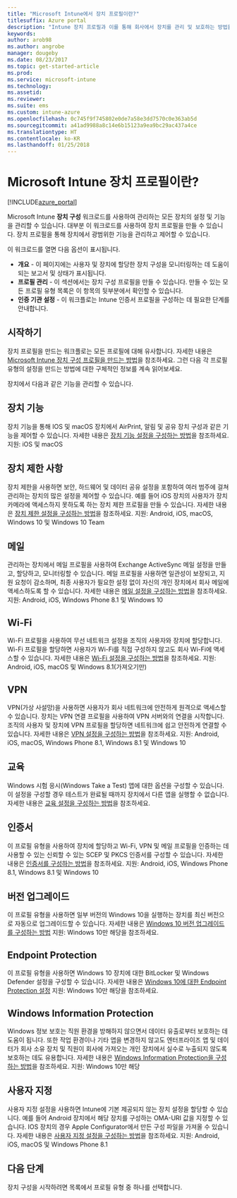 ```yaml
---
title: "Microsoft Intune에서 장치 프로필이란?"
titlesuffix: Azure portal
description: "Intune 장치 프로필과 이를 통해 회사에서 장치를 관리 및 보호하는 방법을 알아봅니다.\""
keywords: 
author: arob98
ms.author: angrobe
manager: dougeby
ms.date: 08/23/2017
ms.topic: get-started-article
ms.prod: 
ms.service: microsoft-intune
ms.technology: 
ms.assetid: 
ms.reviewer: 
ms.suite: ems
ms.custom: intune-azure
ms.openlocfilehash: 0c745f9f745802e0de7a58e3dd7570c0e363ab5d
ms.sourcegitcommit: a41ad9988a8c14e6b15123a9ea9bc29ac437a4ce
ms.translationtype: HT
ms.contentlocale: ko-KR
ms.lasthandoff: 01/25/2018
---
```

# <a name="what-are-microsoft-intune-device-profiles"></a>Microsoft Intune 장치 프로필이란?

[!INCLUDE[azure_portal](./includes/azure_portal.md)]

Microsoft Intune **장치 구성** 워크로드를 사용하여 관리하는 모든 장치의 설정 및 기능을 관리할 수 있습니다. 대부분 이 워크로드를 사용하여 장치 프로필을 만들 수 있습니다. 장치 프로필을 통해 장치에서 광범위한 기능을 관리하고 제어할 수 있습니다.

이 워크로드를 열면 다음 옵션이 표시됩니다.

- **개요** - 이 페이지에는 사용자 및 장치에 할당한 장치 구성을 모니터링하는 데 도움이 되는 보고서 및 상태가 표시됩니다.
- **프로필 관리** - 이 섹션에서는 장치 구성 프로필을 만들 수 있습니다. 만들 수 있는 모든 프로필 유형 목록은 이 항목의 뒷부분에서 확인할 수 있습니다.
- **인증 기관 설정** - 이 워크플로는 Intune 인증서 프로필을 구성하는 데 필요한 단계를 안내합니다.

## <a name="getting-started"></a>시작하기

장치 프로필을 만드는 워크플로는 모든 프로필에 대해 유사합니다. 자세한 내용은 [Microsoft Intune 장치 구성 프로필을 만드는 방법](device-profile-create.md)을 참조하세요. 그런 다음 각 프로필 유형의 설정을 만드는 방법에 대한 구체적인 정보를 계속 읽어보세요.

장치에서 다음과 같은 기능을 관리할 수 있습니다.

## <a name="device-features"></a>장치 기능

장치 기능을 통해 IOS 및 macOS 장치에서 AirPrint, 알림 및 공유 장치 구성과 같은 기능을 제어할 수 있습니다.
자세한 내용은 [장치 기능 설정을 구성하는 방법](device-features-configure.md)을 참조하세요. 지원: iOS 및 macOS

## <a name="device-restrictions"></a>장치 제한 사항
장치 제한을 사용하면 보안, 하드웨어 및 데이터 공유 설정을 포함하여 여러 범주에 걸쳐 관리하는 장치의 많은 설정을 제어할 수 있습니다. 예를 들어 iOS 장치의 사용자가 장치 카메라에 액세스하지 못하도록 하는 장치 제한 프로필을 만들 수 있습니다.
자세한 내용은 [장치 제한 설정을 구성하는 방법](device-restrictions-configure.md)을 참조하세요. 지원: Android, iOS, macOS, Windows 10 및 Windows 10 Team

## <a name="email"></a>메일
관리하는 장치에서 메일 프로필을 사용하여 Exchange ActiveSync 메일 설정을 만들고, 할당하고, 모니터링할 수 있습니다. 메일 프로필을 사용하면 일관성이 보장되고, 지원 요청이 감소하며, 최종 사용자가 필요한 설정 없이 자신의 개인 장치에서 회사 메일에 액세스하도록 할 수 있습니다.
자세한 내용은 [메일 설정을 구성하는 방법](email-settings-configure.md)을 참조하세요. 지원: Android, iOS, Windows Phone 8.1 및 Windows 10

## <a name="wi-fi"></a>Wi-Fi
Wi-Fi 프로필을 사용하여 무선 네트워크 설정을 조직의 사용자와 장치에 할당합니다. Wi-Fi 프로필을 할당하면 사용자가 Wi-Fi를 직접 구성하지 않고도 회사 Wi-Fi에 액세스할 수 있습니다.
자세한 내용은 [Wi-Fi 설정을 구성하는 방법](wi-fi-settings-configure.md)을 참조하세요. 지원: Android, iOS, macOS 및 Windows 8.1(가져오기만)

## <a name="vpn"></a>VPN
VPN(가상 사설망)을 사용하면 사용자가 회사 네트워크에 안전하게 원격으로 액세스할 수 있습니다. 장치는 VPN 연결 프로필을 사용하여 VPN 서버와의 연결을 시작합니다. 조직의 사용자 및 장치에 VPN 프로필을 할당하면 네트워크에 쉽고 안전하게 연결할 수 있습니다.
자세한 내용은 [VPN 설정을 구성하는 방법](vpn-settings-configure.md)을 참조하세요.
지원: Android, iOS, macOS, Windows Phone 8.1, Windows 8.1 및 Windows 10

## <a name="education"></a>교육
Windows 시험 응시(Windows Take a Test) 앱에 대한 옵션을 구성할 수 있습니다. 이 설정을 구성할 경우 테스트가 완료될 때까지 장치에서 다른 앱을 실행할 수 없습니다.
자세한 내용은 [교육 설정을 구성하는 방법](education-settings-configure.md)을 참조하세요.

## <a name="certificates"></a>인증서
이 프로필 유형을 사용하여 장치에 할당하고 Wi-Fi, VPN 및 메일 프로필을 인증하는 데 사용할 수 있는 신뢰할 수 있는 SCEP 및 PKCS 인증서를 구성할 수 있습니다.
자세한 내용은 [인증서를 구성하는 방법](certificates-configure.md)을 참조하세요. 지원: Android, iOS, Windows Phone 8.1, Windows 8.1 및 Windows 10

## <a name="edition-upgrade"></a>버전 업그레이드
이 프로필 유형을 사용하면 일부 버전의 Windows 10을 실행하는 장치를 최신 버전으로 자동으로 업그레이드할 수 있습니다.
자세한 내용은 [Windows 10 버전 업그레이드를 구성하는 방법](edition-upgrade-configure-windows-10.md) 지원: Windows 10만 해당을 참조하세요.

## <a name="endpoint-protection"></a>Endpoint Protection
이 프로필 유형을 사용하면 Windows 10 장치에 대한 BitLocker 및 Windows Defender 설정을 구성할 수 있습니다.
자세한 내용은 [Windows 10에 대한 Endpoint Protection 설정](endpoint-protection-windows-10.md) 지원: Windows 10만 해당을 참조하세요.

## <a name="windows-information-protection"></a>Windows Information Protection
Windows 정보 보호는 직원 환경을 방해하지 않으면서 데이터 유출로부터 보호하는 데 도움이 됩니다. 또한 작업 환경이나 기타 앱을 변경하지 않고도 엔터프라이즈 앱 및 데이터가 회사 소유 장치 및 직원이 회사에 가져오는 개인 장치에서 실수로 누출되지 않도록 보호하는 데도 유용합니다.
자세한 내용은 [Windows Information Protection을 구성하는 방법](windows-information-protection-configure.md)을 참조하세요. 지원: Windows 10만 해당

## <a name="custom"></a>사용자 지정
사용자 지정 설정을 사용하면 Intune에 기본 제공되지 않는 장치 설정을 할당할 수 있습니다. 예를 들어 Android 장치에서 해당 장치를 구성하는 OMA-URI 값을 지정할 수 있습니다. IOS 장치의 경우 Apple Configurator에서 만든 구성 파일을 가져올 수 있습니다.
자세한 내용은 [사용자 지정 설정을 구성하는 방법](custom-settings-configure.md)을 참조하세요. 지원: Android, iOS, macOS 및 Windows Phone 8.1

## <a name="next-steps"></a>다음 단계
장치 구성을 시작하려면 목록에서 프로필 유형 중 하나를 선택합니다.
